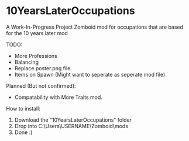# 10YearsLaterOccupations
A Work-In-Progress Project Zomboid mod for occupations that are based for the 10 years later mod

TODO:
* More Professions
* Balancing
* Replace poster.png file.
* Items on Spawn (Might want to seperate as seperate mod file)


Planned (But not confirmed):
* Compatability with More Traits mod.

How to install:
1. Download the "10YearsLaterOccupations" folder
2. Drop into C:\Users\USERNAME\Zomboid\mods
3. Done :)
